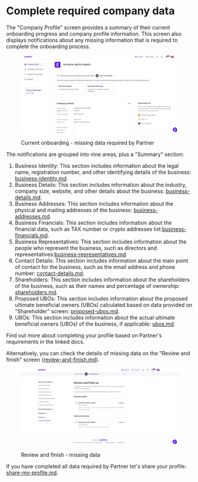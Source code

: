 # Complete required company data

The "Company Profile" screen provides a summary of their current onboarding progress and company profile information. This screen also displays notifications about any missing information that is required to complete the onboarding process.

<figure><img src="../../.gitbook/assets/Onboarding_missing_data.png" alt="Current onboarding - missing data required by Partner"><figcaption><p>Current onboarding - missing data required by Partner</p></figcaption></figure>

The notifications are grouped into nine areas, plus a "Summary" section:

1. Business Identity: This section includes information about the legal name, registration number, and other identifying details of the business: [business-identity.md](../create-and-complete-company-profile/manage-company-details/business-identity.md "mention").
2. Business Details: This section includes information about the industry, company size, website, and other details about the business: [business-details.md](../create-and-complete-company-profile/manage-company-details/business-details.md "mention").
3. Business Addresses: This section includes information about the physical and mailing addresses of the business: [business-addresses.md](../create-and-complete-company-profile/manage-company-details/business-addresses.md "mention").
4. Business Financials: This section includes information about the financial data, such as TAX number or crypto addresses list:[business-financials.md](../create-and-complete-company-profile/manage-company-details/business-financials.md "mention").
5. Business Representatives: This section includes information about the people who represent the business, such as directors and representatives:[business-representatives.md](../create-and-complete-company-profile/manage-company-details/business-representatives.md "mention").
6. Contact Details: This section includes information about the main point of contact for the business, such as the email address and phone number: [contact-details.md](../create-and-complete-company-profile/manage-company-details/contact-details.md "mention").
7. Shareholders: This section includes information about the shareholders of the business, such as their names and percentage of ownership: [shareholders.md](../create-and-complete-company-profile/create-modify-ownership-structure/shareholders.md "mention").
8. Proposed UBOs: This section includes information about the proposed ultimate beneficial owners (UBOs) calculated based on data provided on "Shareholder" screen: [proposed-ubos.md](../create-and-complete-company-profile/create-modify-ownership-structure/proposed-ubos.md "mention").
9. UBOs: This section includes information about the actual ultimate beneficial owners (UBOs) of the business, if applicable: [ubos.md](../create-and-complete-company-profile/create-modify-ownership-structure/ubos.md "mention").

Find out more about completing your profile based on Partner's requirements in the linked docs.

Alternatively, you can check the details of missing data on the "Review and finish" screen ([review-and-finish.md](../create-and-complete-company-profile/summary/review-and-finish.md "mention")).

<figure><img src="../../.gitbook/assets/ReviewAndFinishNOK.png" alt="Review and finish - missing data"><figcaption><p>Review and finish - missing data</p></figcaption></figure>

If you have completed all data required by Partner let's share your profile: [share-my-profile.md](share-my-profile.md "mention").

